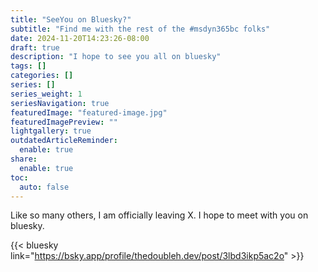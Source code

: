 ```yaml
---
title: "SeeYou on Bluesky?"
subtitle: "Find me with the rest of the #msdyn365bc folks"
date: 2024-11-20T14:23:26-08:00
draft: true
description: "I hope to see you all on bluesky"
tags: []
categories: []
series: []
series_weight: 1
seriesNavigation: true
featuredImage: "featured-image.jpg"
featuredImagePreview: ""
lightgallery: true
outdatedArticleReminder:
  enable: true
share:
  enable: true
toc: 
  auto: false
---
```

Like so many others, I am officially leaving X. I hope to meet with you on bluesky.

{{< bluesky link="https://bsky.app/profile/thedoubleh.dev/post/3lbd3ikp5ac2o" >}}
